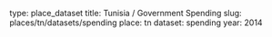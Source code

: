 type: place_dataset
title: Tunisia / Government Spending
slug: places/tn/datasets/spending
place: tn
dataset: spending
year: 2014
